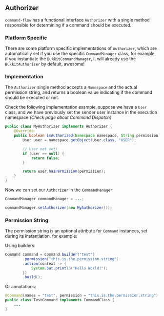 ## Authorizer

`command-flow` has a functional interface `Authorizer` with a single method responsible for
determining if a command should be executed.

### Platform Specific

There are some platform specific implementations of `Authorizer`, which are automatically
set if you use the specific `CommandManager` class, for example, if you instantiate the
`BukkitCommandManager`, it will already use the `BukkitAuthorizer` by default, awesome!

### Implementation

The `Authorizer` single method accepts a `Namespace` and the actual permission string,
and returns a boolean value indicating if the command should be executed or not.

Check the following implementation example, suppose we have a `User` class, and we have
previously set the sender user instance in the execution namespace *(Check page about 
Command Dispatch)*

<!--@formatter:off-->
```java
public class MyAuthorizer implements Authorizer {
    @Override
    public boolean isAuthorized(Namespace namespace, String permission) {
        User user = namespace.getObject(User.class, "USER");

        // User not set!
        if (user == null) {
            return false;
        }

        return user.hasPermission(permission);
    }
}
```
<!--@formatter:on-->

Now we can set our `Authorizer` in the `CommandManager`

<!--@formatter:off-->
```java
CommandManager commandManager = ...;

commandManager.setAuthorizer(new MyAuthorizer());
```
<!--@formatter:on-->

### Permission String

The permission string is an optional attribute for `Command` instances, set during
its instantiation, for example:

Using builders:
<!--@formatter:off-->
```java
Command command = Command.builder("test")
        .permission("this.is.the.permission.string")
        .action(context -> {
            System.out.println("Hello World!");
        })
        .build();
```
<!--@formatter:on-->

Or annotations:
<!--@formatter:off-->
```java
@Command(names = "test", permission = "this.is.the.permission.string")
public class TestCommand implements CommandClass {
    ...
}
```
<!--@formatter:on-->
